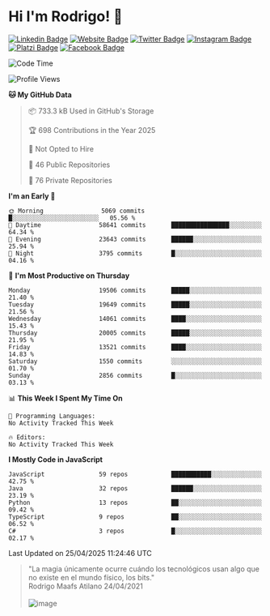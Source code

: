 # Hi I'm Rodrigo! 👋
[![Linkedin Badge](https://img.shields.io/badge/-rmaafs-blue?style=flat&logo=Linkedin&logoColor=white&link=https://www.linkedin.com/in/rmaafs/)](https://www.linkedin.com/in/rmaafs/)
[![Website Badge](https://img.shields.io/badge/-rmaafs.com-0a192f?style=flat&logo=Google-Chrome&logoColor=white&link=https://rmaafs.com)](https://rmaafs.com)
[![Twitter Badge](https://img.shields.io/badge/-@royendero-1ca0f1?style=flat&labelColor=1ca0f1&logo=twitter&logoColor=white&link=https://twitter.com/royendero)](https://twitter.com/royendero)
[![Instagram Badge](https://img.shields.io/badge/-@rmaafs-purple?style=flat&logo=instagram&logoColor=white&link=https://instagram.com/rmaafs/)](https://instagram.com/rmaafs)
[![Platzi Badge](https://img.shields.io/badge/-rmaafs-203845?style=flat&logo=Platzi&logoColor=98CA3F&link=https://platzi.com/p/rmaafs/)](https://platzi.com/p/rmaafs/)
[![Facebook Badge](https://img.shields.io/badge/-rmaafs-046CE4?style=flat&logo=Facebook&logoColor=white&link=https://www.facebook.com/rmaafs/)](https://www.facebook.com/rmaafs/)

<!--START_SECTION:waka-->
![Code Time](http://img.shields.io/badge/Code%20Time-3%2C541%20hrs%2039%20mins-blue)

![Profile Views](http://img.shields.io/badge/Profile%20Views-1-blue)

**🐱 My GitHub Data** 

> 📦 733.3 kB Used in GitHub's Storage 
 > 
> 🏆 698 Contributions in the Year 2025
 > 
> 🚫 Not Opted to Hire
 > 
> 📜 46 Public Repositories 
 > 
> 🔑 76 Private Repositories 
 > 
**I'm an Early 🐤** 

```text
🌞 Morning                5069 commits        █░░░░░░░░░░░░░░░░░░░░░░░░   05.56 % 
🌆 Daytime                58641 commits       ████████████████░░░░░░░░░   64.34 % 
🌃 Evening                23643 commits       ██████░░░░░░░░░░░░░░░░░░░   25.94 % 
🌙 Night                  3795 commits        █░░░░░░░░░░░░░░░░░░░░░░░░   04.16 % 
```
📅 **I'm Most Productive on Thursday** 

```text
Monday                   19506 commits       █████░░░░░░░░░░░░░░░░░░░░   21.40 % 
Tuesday                  19649 commits       █████░░░░░░░░░░░░░░░░░░░░   21.56 % 
Wednesday                14061 commits       ████░░░░░░░░░░░░░░░░░░░░░   15.43 % 
Thursday                 20005 commits       █████░░░░░░░░░░░░░░░░░░░░   21.95 % 
Friday                   13521 commits       ████░░░░░░░░░░░░░░░░░░░░░   14.83 % 
Saturday                 1550 commits        ░░░░░░░░░░░░░░░░░░░░░░░░░   01.70 % 
Sunday                   2856 commits        █░░░░░░░░░░░░░░░░░░░░░░░░   03.13 % 
```


📊 **This Week I Spent My Time On** 

```text
💬 Programming Languages: 
No Activity Tracked This Week

🔥 Editors: 
No Activity Tracked This Week
```

**I Mostly Code in JavaScript** 

```text
JavaScript               59 repos            ███████████░░░░░░░░░░░░░░   42.75 % 
Java                     32 repos            ██████░░░░░░░░░░░░░░░░░░░   23.19 % 
Python                   13 repos            ██░░░░░░░░░░░░░░░░░░░░░░░   09.42 % 
TypeScript               9 repos             ██░░░░░░░░░░░░░░░░░░░░░░░   06.52 % 
C#                       3 repos             █░░░░░░░░░░░░░░░░░░░░░░░░   02.17 % 
```




 Last Updated on 25/04/2025 11:24:46 UTC
<!--END_SECTION:waka-->

> "La magia únicamente ocurre cuándo los tecnológicos usan algo que no existe en el mundo físico, los bits."<br>
>  Rodrigo Maafs Atilano 24/04/2021
<br><br>
![image](https://user-images.githubusercontent.com/47652130/116024039-ff6eb680-a612-11eb-8b42-290c8922697e.png)
